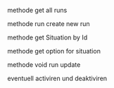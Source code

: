 methode get all runs

methode run create new run

methode get Situation by Id

methode get option for situation 

methode void run update 

eventuell activiren und deaktiviren